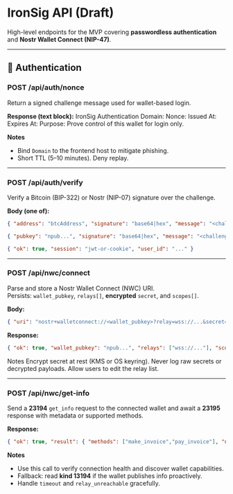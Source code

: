 # IronSig API (Draft)

High-level endpoints for the MVP covering **passwordless authentication** and **Nostr Wallet Connect (NIP-47)**.

---

## 🔐 Authentication

### POST /api/auth/nonce
Return a signed challenge message used for wallet-based login.

**Response (text block):**
IronSig Authentication
Domain: <your-domain>
Nonce: <uuid>
Issued At: <iso8601>
Expires At: <iso8601>
Purpose: Prove control of this wallet for login only.

**Notes**
- Bind `Domain` to the frontend host to mitigate phishing.  
- Short TTL (5–10 minutes). Deny replay.  

---

### POST /api/auth/verify
Verify a Bitcoin (BIP-322) or Nostr (NIP-07) signature over the challenge.

**Body (one of):**
```json
{ "address": "btcAddress", "signature": "base64|hex", "message": "<challenge>" }
```
```json
{ "pubkey": "npub...", "signature": "base64|hex", "message": "<challenge>" }
```
```json
{ "ok": true, "session": "jwt-or-cookie", "user_id": "..." }
```
---

### POST /api/nwc/connect
Parse and store a Nostr Wallet Connect (NWC) URI.  
Persists: `wallet_pubkey`, `relays[]`, **encrypted** `secret`, and `scopes[]`.

**Body:**
```json
{ "uri": "nostr+walletconnect://<wallet_pubkey>?relay=wss://...&secret=<hex>[&lud16=...]" }
```
**Response:**
```json
{ "ok": true, "wallet_pubkey": "npub...", "relays": ["wss://..."], "scopes": ["get_info","make_invoice"] }
```
Notes
Encrypt secret at rest (KMS or OS keyring).
Never log raw secrets or decrypted payloads.
Allow users to edit the relay list.

---

### POST /api/nwc/get-info
Send a **23194** `get_info` request to the connected wallet and await a **23195** response with metadata or supported methods.

**Response:**
```json
{ "ok": true, "result": { "methods": ["make_invoice","pay_invoice"], "node": "02abc...xyz" } }
```
**Notes**
- Use this call to verify connection health and discover wallet capabilities.  
- Fallback: read **kind 13194** if the wallet publishes info proactively.  
- Handle `timeout` and `relay_unreachable` gracefully.  

